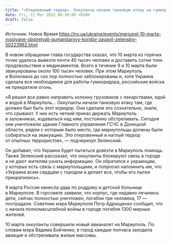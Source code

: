 ```yaml
---
title: "«Откровенный террор». Оккупанты начали танковую атаку на гумкоридор в Мариуполе и заблокировали груз с помощью горожанам — Зеленский"
date: Fri, 11 Mar 2022 00:50:00 +0200
draft: false
---
```

Источник: Новое Время https://nv.ua/ukraine/events/mariupol-10-marta-rossiyane-obstrelyali-gumanitarnyy-koridor-zayavil-zelenskiy-50223962.html


 В новом обращении глава государства сказал, что 10 марта из горячих точек удалось вывезти почти 40 тысяч человек и доставить сотни тонн продовольствия и медикаментов. Всего в течение 9 и 10 марта были эвакуированы около 100 тысяч человек. При этом Мариуполь и Волноваха до сих пор полностью заблокированы и, хотя Украина сделала все необходимое для работы гумкоридора, российские войска не прекратили огонь.

«Я решил все равно направить колонну грузовиков с лекарствами, едой и водой в Мариуполь… Оккупанты начали танковую атаку там, где должен был быть этот коридор. Они сделали это сознательно, знали, что срывают. У них есть четкий приказ держать Мариуполь в заложниках, издеваться над ним, постоянно обстреливать. Сегодня они уничтожили здание Главного управления ГСЧС в Донецкой области, рядом с которым было место, где мариупольцы должны были собираться на эвакуацию. Это откровенный и наглый террор от опытных террористов», — подчеркнул Зеленский.

Он добавил, что Украина будет пытаться довезти в Мариуполь помощь. Также Зеленский рассказал, что оккупанты блокируют связь в городе и не дают жителям узнать информацию. Он обратился к украинцам, у которых есть связь с мариупольцами, и попросил напомнить им, что «Украина всем сердцем с городом и делает все, чтобы его пытки прекратились».

9 марта Россия нанесла удар по роддому и детской больнице в Мариуполе. В горсовете заявили, что корпус, где недавно лечились дети, сейчас полностью уничтожен, погибли три человека, 17 — пострадали. Советник мэра Мариуполя Петр Адрющенко сообщил, что с начала полномасштабной войны в городе погибли 1300 мирных жителей.

10 марта оккупанты совершили новый авианалет на Мариуполь. По словам мэра Вадима Бойченко, в город каждые полчаса заходила авиация и обстреливала жилые массивы.
